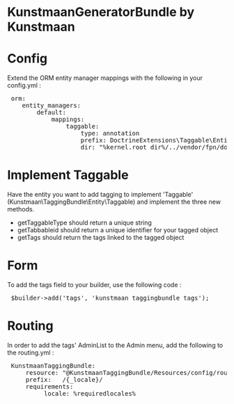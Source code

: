 KunstmaanGeneratorBundle by Kunstmaan
=================================

# Config

Extend the ORM entity manager mappings with the following in your config.yml :

<pre>
 orm:
    entity_managers:
        default:
            mappings:
                taggable:
                    type: annotation
                    prefix: DoctrineExtensions\Taggable\Entity
                    dir: "%kernel.root_dir%/../vendor/fpn/doctrine-extensions-taggable/metadata"
</pre>
# Implement Taggable

Have the entity you want to add tagging to implement 'Taggable' (Kunstmaan\TaggingBundle\Entity\Taggable) and implement the three new methods.

* getTaggableType should return a unique string
* getTabbableid should return a unique identifier for your tagged object
* getTags should return the tags linked to the tagged object

# Form

To add the tags field to your builder, use the following code :

<pre>
 $builder->add('tags', 'kunstmaan_taggingbundle_tags');
</pre>

# Routing

In order to add the tags' AdminList to the Admin menu, add the following to the routing.yml :

<pre>
 KunstmaanTaggingBundle:
     resource: "@KunstmaanTaggingBundle/Resources/config/routing.yml"
     prefix:   /{_locale}/
     requirements:
         _locale: %requiredlocales%
</pre>
